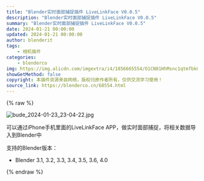 ```yaml
---
title: "Blender实时面部捕捉插件 LiveLinkFace V0.0.5"
description: "Blender实时面部捕捉插件 LiveLinkFace V0.0.5"
summary: "Blender实时面部捕捉插件 LiveLinkFace V0.0.5"
date: 2024-01-21 00:00:00
updated: 2024-01-21 00:00:00
author: blenderit
tags: 
    - 相机插件
categories:
    - blenderco
img: https://img.alicdn.com/imgextra/i4/1856665554/O1CN01HhMsnc1qtmfbkGrIR_!!1856665554.jpg
showGetMethod: false
copyright: 本插件资源来自网络，版权归原作者所有，仅供交流学习使用！
source_link: https://blenderco.cn/68554.html
---
```


{% raw %}
<p><img class="aligncenter" src="https://img.alicdn.com/imgextra/i4/1856665554/O1CN01HhMsnc1qtmfbkGrIR_!!1856665554.jpg" alt="bude_2024-01-23_23-04-22.jpg"></p><p data-pm-slice="1 1 []">可以通过iPhone手机里面的LiveLinkFace APP，做实时面部捕捉，将相关数据导入到Blender中</p><p data-pm-slice="1 1 []">
</p><p>支持的Blender版本：</p><ul>
<li>Blender 3.1, 3.2, 3.3, 3.4, 3.5, 3.6, 4.0</li>
</ul>
<div style="display: none">blenderco</div>
{% endraw %}